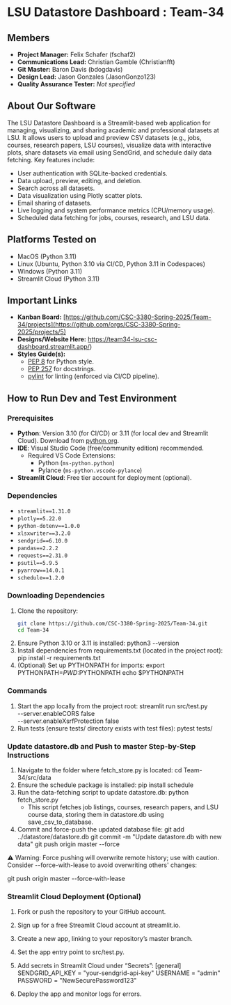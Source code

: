 # LSU Datastore Dashboard : Team-34

## Members
- **Project Manager:** Felix Schafer (fschaf2)  
- **Communications Lead:** Christian Gamble (Christianfft)  
- **Git Master:** Baron Davis (bdogdavis)  
- **Design Lead:** Jason Gonzales (JasonGonzo123)  
- **Quality Assurance Tester:** _Not specified_  

## About Our Software
The LSU Datastore Dashboard is a Streamlit-based web application for managing, visualizing, and sharing academic and professional datasets at LSU. It allows users to upload and preview CSV datasets (e.g., jobs, courses, research papers, LSU courses), visualize data with interactive plots, share datasets via email using SendGrid, and schedule daily data fetching. Key features include:

- User authentication with SQLite-backed credentials.
- Data upload, preview, editing, and deletion.
- Search across all datasets.
- Data visualization using Plotly scatter plots.
- Email sharing of datasets.
- Live logging and system performance metrics (CPU/memory usage).
- Scheduled data fetching for jobs, courses, research, and LSU data.

## Platforms Tested on
- MacOS (Python 3.11)
- Linux (Ubuntu, Python 3.10 via CI/CD, Python 3.11 in Codespaces)
- Windows (Python 3.11)
- Streamlit Cloud (Python 3.11)

## Important Links
- **Kanban Board:** [https://github.com/CSC-3380-Spring-2025/Team-34/projects](https://github.com/orgs/CSC-3380-Spring-2025/projects/5)  
- **Designs/Website Here:** https://team34-lsu-csc-dashboard.streamlit.app/)
- **Styles Guide(s):**
  - [PEP 8](https://peps.python.org/pep-0008/) for Python style.
  - [PEP 257](https://peps.python.org/pep-0257/) for docstrings.
  - [pylint](https://pylint.pycqa.org/en/latest/) for linting (enforced via CI/CD pipeline).

## How to Run Dev and Test Environment

### Prerequisites
- **Python**: Version 3.10 (for CI/CD) or 3.11 (for local dev and Streamlit Cloud). Download from [python.org](https://www.python.org/downloads/).
- **IDE**: Visual Studio Code (free/community edition) recommended.
  - Required VS Code Extensions:
    - Python (`ms-python.python`)
    - Pylance (`ms-python.vscode-pylance`)
- **Streamlit Cloud**: Free tier account for deployment (optional).

### Dependencies
- `streamlit==1.31.0`  
- `plotly==5.22.0`  
- `python-dotenv==1.0.0`  
- `xlsxwriter==3.2.0`  
- `sendgrid==6.10.0`  
- `pandas==2.2.2`  
- `requests==2.31.0`  
- `psutil==5.9.5`  
- `pyarrow==14.0.1`  
- `schedule==1.2.0`

### Downloading Dependencies
1. Clone the repository:
   ```bash
   git clone https://github.com/CSC-3380-Spring-2025/Team-34.git
   cd Team-34
2. Ensure Python 3.10 or 3.11 is installed:
   python3 --version
3. Install dependencies from requirements.txt (located in the project root):
   pip install -r requirements.txt
4. (Optional) Set up PYTHONPATH for imports:
   export PYTHONPATH=$PWD:$PYTHONPATH
   echo $PYTHONPATH
### Commands
1. Start the app locally from the project root:
  streamlit run src/test.py \
  --server.enableCORS false \
  --server.enableXsrfProtection false
2. Run tests (ensure tests/ directory exists with test files):
   pytest tests/
### Update datastore.db and Push to master Step-by-Step Instructions
1. Navigate to the folder where fetch_store.py is located:
   cd Team-34/src/data
2. Ensure the schedule package is installed:
  pip install schedule
3. Run the data-fetching script to update datastore.db:
   python fetch_store.py
     - This script fetches job listings, courses, research papers, and LSU course data, storing them in datastore.db using save_csv_to_database.
4. Commit and force-push the updated database file:
     git add ../datastore/datastore.db
     git commit -m "Update datastore.db with new data"
     git push origin master --force

⚠️ Warning: Force pushing will overwrite remote history; use with caution. Consider --force-with-lease to avoid overwriting others' changes:

git push origin master --force-with-lease

### Streamlit Cloud Deployment (Optional)
1. Fork or push the repository to your GitHub account.
2. Sign up for a free Streamlit Cloud account at streamlit.io.
3. Create a new app, linking to your repository’s master branch.
4. Set the app entry point to src/test.py.
5. Add secrets in Streamlit Cloud under “Secrets”:
     [general]
     SENDGRID_API_KEY = "your-sendgrid-api-key"
     USERNAME = "admin"
     PASSWORD = "NewSecurePassword123"

6.  Deploy the app and monitor logs for errors.

